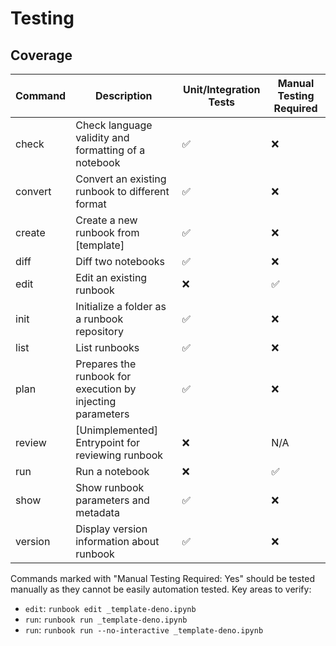 # Testing

## Coverage

| Command | Description                                                | Unit/Integration Tests | Manual Testing Required |
| ------- | ---------------------------------------------------------- | ---------------------- | ----------------------- |
| check   | Check language validity and formatting of a notebook       | ✅                     | ❌                      |
| convert | Convert an existing runbook to different format            | ✅                     | ❌                      |
| create  | Create a new runbook from [template]                       | ✅                     | ❌                      |
| diff    | Diff two notebooks                                         | ✅                     | ❌                      |
| edit    | Edit an existing runbook                                   | ❌                     | ✅️                      |
| init    | Initialize a folder as a runbook repository                | ✅                     | ❌                      |
| list    | List runbooks                                              | ✅                     | ❌                      |
| plan    | Prepares the runbook for execution by injecting parameters | ✅                     | ❌️                      |
| review  | [Unimplemented] Entrypoint for reviewing runbook           | ❌                     | N/A                     |
| run     | Run a notebook                                             | ❌                     | ✅️                      |
| show    | Show runbook parameters and metadata                       | ✅                     | ❌                      |
| version | Display version information about runbook                  | ✅                     | ❌                      |

Commands marked with "Manual Testing Required: Yes" should be tested manually as
they cannot be easily automation tested. Key areas to verify:

- `edit`: `runbook edit _template-deno.ipynb`
- `run`: `runbook run _template-deno.ipynb`
- `run`: `runbook run --no-interactive _template-deno.ipynb`
